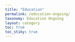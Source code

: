 ```yaml
---
title: "Education"
permalink: /education-ongoing/
taxonomy: Education Ongoing
layout: category
toc: true
toc_stiky: true
---
```

